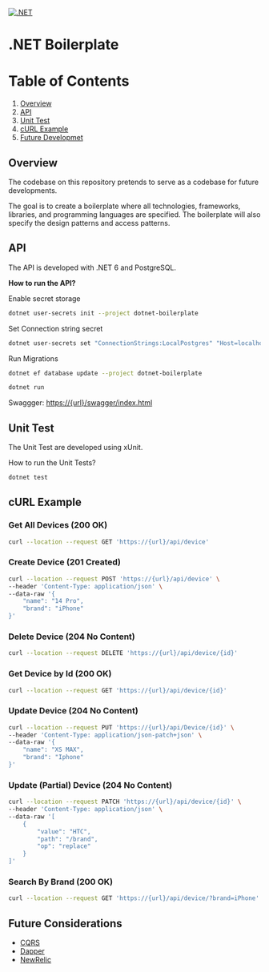 [![.NET](https://github.com/andrefjpinto/dotnet-boilerplate/actions/workflows/dotnet.yml/badge.svg)](https://github.com/andrefjpinto/dotnet-boilerplate/actions/workflows/dotnet.yml)

# .NET Boilerplate

# Table of Contents
1. [Overview](#overview)
2. [API](#api)
3. [Unit Test](#unit-test)
4. [cURL Example](#curl-example)
5. [Future Developmet](#future-developmet)

## Overview

The codebase on this repository pretends to serve as a codebase for future developments.

The goal is to create a boilerplate where all technologies, frameworks, libraries, and programming languages are specified.
The boilerplate will also specify the design patterns and access patterns. 

## API

The API is developed with .NET 6 and PostgreSQL.

**How to run the API?**

Enable secret storage

```bash
dotnet user-secrets init --project dotnet-boilerplate
```

Set Connection string secret

```bash
dotnet user-secrets set "ConnectionStrings:LocalPostgres" "Host=localhost;Database=postgres;Username=postgres;Password=mysecretpassword" --project dotnet-boilerplate
```

Run Migrations

```bash
dotnet ef database update --project dotnet-boilerplate
```


```bash
dotnet run
```

Swaggger: [https://{url}/swagger/index.html](https://{url}/swagger/index.html)

## Unit Test

The Unit Test are developed using xUnit.

How to run the Unit Tests? 

```bash
dotnet test
```

## cURL Example

### Get All Devices (200 OK)
```bash
curl --location --request GET 'https://{url}/api/device'
```

### Create Device (201 Created)
```bash
curl --location --request POST 'https://{url}/api/device' \
--header 'Content-Type: application/json' \
--data-raw '{
    "name": "14 Pro",
    "brand": "iPhone"
}'
```

### Delete Device (204 No Content)

```bash
curl --location --request DELETE 'https://{url}/api/device/{id}'
```

### Get Device by Id (200 OK)

```bash
curl --location --request GET 'https://{url}/api/device/{id}'
```

### Update Device (204 No Content)

```bash
curl --location --request PUT 'https://{url}/api/Device/{id}' \
--header 'Content-Type: application/json-patch+json' \
--data-raw '{
    "name": "XS MAX",
    "brand": "Iphone"
}'
```

### Update (Partial) Device  (204 No Content)

```bash
curl --location --request PATCH 'https://{url}/api/device/{id}' \
--header 'Content-Type: application/json' \
--data-raw '[
    {
        "value": "HTC",
        "path": "/brand",
        "op": "replace"
    }
]'
```

### Search By Brand (200 OK)
```bash
curl --location --request GET 'https://{url}/api/device/?brand=iPhone'
```

## Future Considerations

- [CQRS](https://martinfowler.com/bliki/CQRS.html)
- [Dapper](https://dapperlib.github.io/Dapper/)
- [NewRelic](https://newrelic.com/)